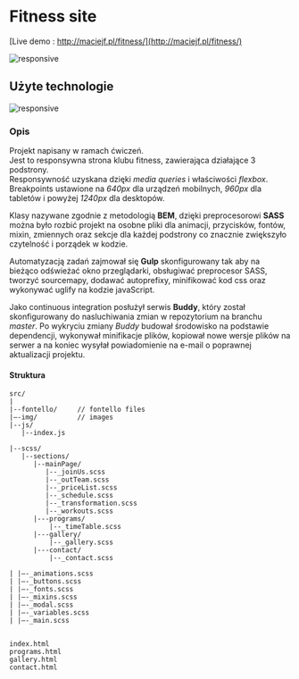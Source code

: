 # Fitness site

[Live demo : http://maciejf.pl/fitness/](http://maciejf.pl/fitness/)

![responsive](http://maciejf.pl/img/fitness/responsive.jpg)

## Użyte technologie

![responsive](http://maciejf.pl/img/fitness/technologie-github-fitness-site.png)

### Opis

Projekt napisany w ramach ćwiczeń.<br>
Jest to responsywna strona klubu fitness, zawierająca działające 3 podstrony.<br>
Responsywność uzyskana dzięki _media queries_ i właściwości _flexbox_. <br>
Breakpoints ustawione na _640px_ dla urządzeń mobilnych, _960px_ dla tabletów i powyżej _1240px_ dla desktopów.

Klasy nazywane zgodnie z metodologią **BEM**, dzięki preprocesorowi **SASS** można było rozbić projekt na osobne pliki dla animacji, przycisków, fontów, mixin, zmiennych oraz sekcje dla każdej podstrony co znacznie zwiększyło czytelność i porządek w kodzie.

Automatyzacją zadań zajmował się **Gulp** skonfigurowany tak aby na bieżąco odświeżać okno przeglądarki, obsługiwać preprocesor SASS, tworzyć sourcemapy, dodawać autoprefixy, minifikować kod css oraz wykonywać uglify na kodzie javaScript.

Jako continuous integration posłużył serwis **Buddy**, który został skonfigurowany do nasluchiwania zmian w repozytorium na branchu _master_. Po wykryciu zmiany _Buddy_ budował środowisko na podstawie dependencji, wykonywał minifikacje plików, kopiował nowe wersje plików na serwer a na koniec wysyłał powiadomienie na e-mail o poprawnej aktualizacji projektu.

#### Struktura

```
src/
|
|--fontello/     // fontello files
|–-img/          // images
|--js/
   |--index.js

|--scss/
   |--sections/
      |--mainPage/
         |--_joinUs.scss
         |--_outTeam.scss
         |--_priceList.scss
         |--_schedule.scss
         |--_transformation.scss
         |--_workouts.scss
      |---programs/
          |--_timeTable.scss
      |---gallery/
          |--_gallery.scss
      |---contact/
          |--_contact.scss

| |–-_animations.scss
| |–-_buttons.scss
| |–-_fonts.scss
| |–-_mixins.scss
| |–-_modal.scss
| |–-_variables.scss
| |–-_main.scss


index.html
programs.html
gallery.html
contact.html
```
